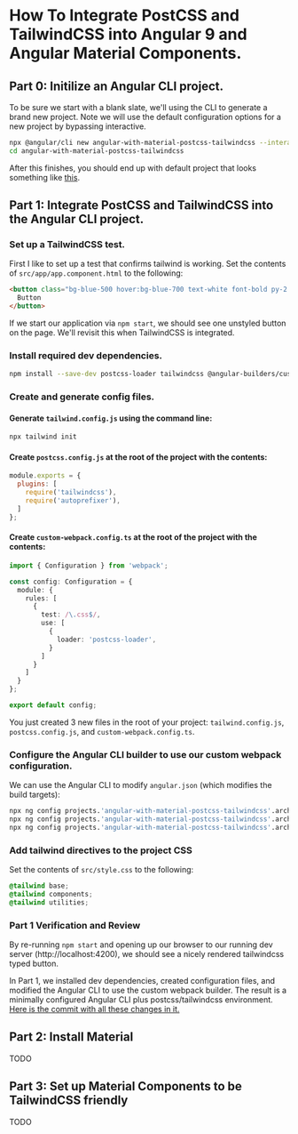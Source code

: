 #  How To Integrate PostCSS and TailwindCSS into Angular 9 and Angular Material Components.

## Part 0: Initilize an Angular CLI project.

To be sure we start with a blank slate, we'll using the CLI to generate a brand new project. Note we will use the default configuration options for a new project by bypassing interactive.

```bash
npx @angular/cli new angular-with-material-postcss-tailwindcss --interactive=false
cd angular-with-material-postcss-tailwindcss
```

After this finishes, you should end up with default project that looks something like [this](https://github.com/mattrenaud/angular-with-material-postcss-tailwindcss/tree/d6083c590f8566a142c464483155b4d26a901148).

## Part 1: Integrate PostCSS and TailwindCSS into the Angular CLI project.

### Set up a TailwindCSS test.

First I like to set up a test that confirms tailwind is working. Set the contents of `src/app/app.component.html` to the following:

```html
<button class="bg-blue-500 hover:bg-blue-700 text-white font-bold py-2 px-4 rounded">
  Button
</button>

```

If we start our application via `npm start`, we should see one unstyled button on the page. We'll revisit this when TailwindCSS is integrated.

### Install required dev dependencies.

```bash
npm install --save-dev postcss-loader tailwindcss @angular-builders/custom-webpack
```

### Create and generate config files.

#### Generate `tailwind.config.js` using the command line:

```bash
npx tailwind init
```
#### Create `postcss.config.js` at the root of the project with the contents:

```javascript
module.exports = {
  plugins: [
    require('tailwindcss'),
    require('autoprefixer'),
  ]
};
```
#### Create `custom-webpack.config.ts` at the root of the project with the contents:

```typescript
import { Configuration } from 'webpack';

const config: Configuration = {
  module: {
    rules: [
      {
        test: /\.css$/,
        use: [
          {
            loader: 'postcss-loader',
          }
        ]
      }
    ]
  }
};

export default config;
```
You just created 3 new files in the root of your project: `tailwind.config.js`, `postcss.config.js`, and `custom-webpack.config.ts`.

### Configure the Angular CLI builder to use our custom webpack configuration.

We can use the Angular CLI to modify `angular.json` (which modifies the build targets):

```bash
npx ng config projects.'angular-with-material-postcss-tailwindcss'.architect.build.builder "@angular-builders/custom-webpack:browser"
npx ng config projects.'angular-with-material-postcss-tailwindcss'.architect.build.options.customWebpackConfig.path "custom-webpack.config.ts"
npx ng config projects.'angular-with-material-postcss-tailwindcss'.architect.serve.builder "@angular-builders/custom-webpack:dev-server"
```
### Add tailwind directives to the project CSS

Set the contents of `src/style.css` to the following:

```css
@tailwind base;
@tailwind components;
@tailwind utilities;

```

### Part 1 Verification and Review

By re-running `npm start` and opening up our browser to our running dev server (http://localhost:4200), we should see a nicely rendered tailwindcss typed button.  

In Part 1, we installed dev dependencies, created configuration files, and modified the Angular CLI to use the custom webpack builder. The result is a minimally configured Angular CLI plus postcss/tailwindcss environment. [Here is the commit with all these changes in it.](https://github.com/mattrenaud/angular-with-material-postcss-tailwindcss/commit/7454957f2fdf4a4ef3c38e1f14459bad12d7a9f5)

## Part 2: Install Material

TODO

## Part 3: Set up Material Components to be TailwindCSS friendly

TODO
